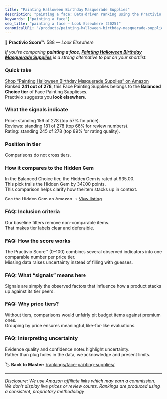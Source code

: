 ```yaml
---
title: "Painting Halloween Birthday Masquerade Supplies"
description: "painting a face: Data-driven ranking using the Practivio Score™. Positioned by quality, value, demand, findability, momentum."
keywords: ["painting a face"]
seo_title: "painting a face — Look Elsewhere (2025)"
canonicalURL: "/products/painting-halloween-birthday-masquerade-supplies-B0DQPKH9FC/"
---
```


**🚫 Practivio Score™:** 588 — _Look Elsewhere_


*If you're comparing **painting a face**, **[Painting Halloween Birthday Masquerade Supplies](https://www.amazon.com/dp/B0DQPKH9FC?tag=practivio-20)** is a strong alternative to put on your shortlist.*
### Quick take
[Shop “Painting Halloween Birthday Masquerade Supplies” on Amazon](https://www.amazon.com/dp/B0DQPKH9FC?tag=practivio-20)
Ranked **241 out of 278**, this Face Painting Supplies belongs to the **Balanced Choice tier** of Face Painting Supplieses.  
Practivio suggests you **look elsewhere**.

### What the signals indicate
Price: standing 156 of 278 (top 57% for price).  
Reviews: standing 181 of 278 (top 66% for review numbers).  
Rating: standing 245 of 278 (top 89% for rating quality).  

### Position in tier
Comparisons do not cross tiers.

### How it compares to the Hidden Gem
In the Balanced Choice tier, the Hidden Gem is rated at 935.00.  
This pick trails the Hidden Gem by 347.00 points.  
This comparison helps clarify how the item stacks up in context.  

See the Hidden Gem on Amazon → [View listing](https://www.amazon.com/dp/B07W1X7SS8?tag=practivio-20)

### FAQ: Inclusion criteria
Our baseline filters remove non-comparable items.  
That makes tier labels clear and defensible.

### FAQ: How the score works
The Practivio Score™ (0–100) combines several observed indicators into one comparable number per price tier.  
Missing data raises uncertainty instead of filling with guesses.

### FAQ: What “signals” means here
Signals are simply the observed factors that influence how a product stacks up against its tier peers.

### FAQ: Why price tiers?
Without tiers, comparisons would unfairly pit budget items against premium ones.  
Grouping by price ensures meaningful, like-for-like evaluations.

### FAQ: Interpreting uncertainty
Evidence quality and confidence notes highlight uncertainty.  
Rather than plug holes in the data, we acknowledge and present limits.


🏷️ **Back to Master:** [/rankings/face-painting-supplies/](/rankings/face-painting-supplies/)

---
_Disclosure: We use Amazon affiliate links which may earn a commission. We don’t display live prices or review counts. Rankings are produced using a consistent, proprietary methodology._
